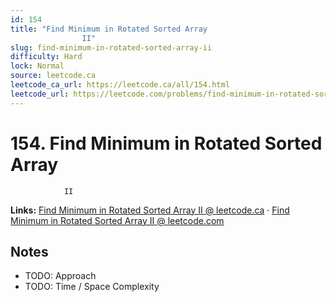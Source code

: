 ```yaml
--- 
id: 154
title: "Find Minimum in Rotated Sorted Array
                II"
slug: find-minimum-in-rotated-sorted-array-ii
difficulty: Hard
lock: Normal
source: leetcode.ca
leetcode_ca_url: https://leetcode.ca/all/154.html
leetcode_url: https://leetcode.com/problems/find-minimum-in-rotated-sorted-array-ii/
---
```


# 154. Find Minimum in Rotated Sorted Array
                II

**Links:** [Find Minimum in Rotated Sorted Array
                II @ leetcode.ca](https://leetcode.ca/all/154.html) · [Find Minimum in Rotated Sorted Array
                II @ leetcode.com](https://leetcode.com/problems/find-minimum-in-rotated-sorted-array-ii/)

## Notes
- TODO: Approach
- TODO: Time / Space Complexity
